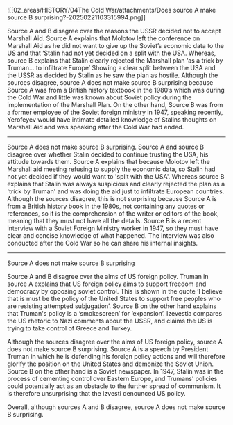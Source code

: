 ![[02_areas/HISTORY/04The Cold War/attachments/Does source A make source B surprising?-20250221103315994.png]]

Source A and B disagree over the reasons the USSR decided not to accept Marshall Aid. Source A explains that Molotov left the conference on Marshall Aid as he did not want to give up the Soviet’s economic data to the US and that ‘Stalin had not yet decided on a split with the USA. Whereas, source B explains that Stalin clearly rejected the Marshall plan ‘as a trick by Truman… to infiltrate Europe’ Showing a clear split between the USA and the USSR as decided by Stalin as he saw the plan as hostile.
Although the sources disagree, source A does not make source B surprising because Source A was from a British history textbook in the 1980’s which was during the Cold War and little was known about Soviet policy during the implementation of the Marshall Plan. On the other hand, Source B was from a former employee of the Soviet foreign ministry in 1947, speaking recently, Yerofeyev would have intimate detailed knowledge of Stalins thoughts on Marshall Aid and was speaking after the Cold War had ended.


---
Source A does not make source B surprising.
Source A and source B disagree over whether Stalin decided to continue trusting the USA, his attitude towards them. Source A explains that because Molotov left the Marshall aid meeting refusing to supply the economic data, so Stalin had not yet decided if they would want to 'split with the USA'. Whereas source B explains that Stalin was always suspicious and clearly rejected the plan as a 'trick by Truman' and was doing the aid just to infiltrate European countries.
Although the sources disagree, this is not surprising because Source A is from a British history book in the 1980s, not containing any quotes or references, so it is the comprehension of the writer or editors of the book, meaning that they must not have all the details. Source B is a recent interview with a Soviet Foreign Ministry worker in 1947, so they must have clear and concise knowledge of what happened. The interview was also conducted after the Cold War so he can share his internal insights.

---
Source A does not make source B surprising

Source A and B disagree over the aims of US foreign policy. Truman in source A explains that US foreign policy aims to support freedom and democracy by opposing soviet control. This is shown in the quote ‘I believe that is must be the policy of the United States to support free peoples who are resisting attempted subjugation’. Source B on the other hand explains that Truman's policy is a ‘smokescreen’ for ‘expansion’. Izevestia compares the US rhetoric to Nazi comments about the USSR, and claims the US is trying to take control of Greece and Turkey. 

Although the sources disagree over the aims of US foreign policy, source A does not make source B surprising. Source A is a speech by President Truman in which he is defending his foreign policy actions and will therefore glorify the position on the United States and demonize the Soviet Union. Source B on the other hand is a Soviet newspaper. In 1947, Stalin was in the process of cementing control over Eastern Europe, and Trumans’ policies could potentially act as an obstacle to the further spread of communism. It is therefore unsurprising that the Izvesti denounced US policy.

Overall, although sources A and B disagree, source A does not make source B surprising.